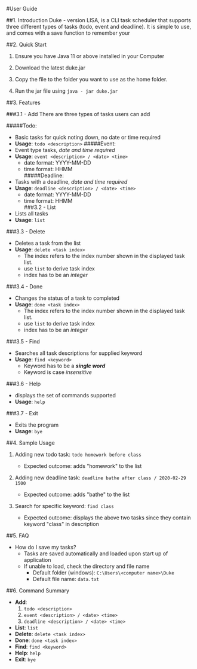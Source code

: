 #User Guide

##1. Introduction
Duke - version LISA, is a CLI task scheduler that supports three 
different types of tasks (todo, event and deadline). 
It is simple to use, and comes with a save function to 
remember your

##2. Quick Start
1. Ensure you have Java 11 or above installed in your Computer

1. Download the latest duke.jar

1. Copy the file to the folder you want to use as the home folder.

1. Run the jar file using `java - jar duke.jar`

##3. Features

###3.1 - Add
There are three types of tasks users can add

#####Todo:
* Basic tasks for quick noting down, no date or time required 
* **Usage**: `todo <description>`
#####Event:
* Event type tasks, _date and time required_ 
* **Usage**: `event <description> / <date> <time>`
    * date format: YYYY-MM-DD
    * time format: HHMM  
#####Deadline:
* Tasks with a deadline, _date and time required_ 
* **Usage**: `deadline <description> / <date> <time>`
    * date format: YYYY-MM-DD
    * time format: HHMM  
###3.2 - List
* Lists all tasks
* **Usage**: `list`

###3.3 - Delete
* Deletes a task from the list
* **Usage**: `delete <task index>`
    * The index refers to the index number shown in the displayed task list.
    * use `list` to derive task index
    * index has to be an _integer_

###3.4 - Done
* Changes the status of a task to completed
* **Usage**: `done <task index>`
    * The index refers to the index number shown in the displayed task list.
    * use `list` to derive task index
    * index has to be an _integer_

###3.5 - Find
* Searches all task descriptions for supplied keyword
* **Usage**: `find <keyword>`
    * Keyword has to be a _**single word**_
    * Keyword is case _insensitive_

###3.6 - Help
* displays the set of commands supported
* **Usage**: `help`

###3.7 - Exit
* Exits the program
* **Usage**: `bye`

##4. Sample Usage

1. Adding new todo task: `todo homework before class` 
   * Expected outcome: adds "homework" to the list 

1. Adding new deadline task: `deadline bathe after class / 2020-02-29 1500`
    * Expected outcome: adds "bathe" to the list
 
1. Search for specific keyword: `find class`
    * Expected outcome: displays the above two tasks since they contain keyword "class" in description
    
 ##5. FAQ
 * How do I save my tasks?
    * Tasks are saved automatically and loaded upon start up of application
    * If unable to load, check the directory and file name
        * Default folder (windows): `C:\Users\<computer name>\Duke`
        * Default file name: `data.txt`
 
 ##6. Command Summary
 * **Add**:
    1. `todo <description>`
    1. `event <description> / <date> <time>`
    1. `deadline <description> / <date> <time>`
 * **List**: `list` 
 * **Delete**: `delete <task index>` 
 * **Done**: `done <task index>` 
 * **Find**: `find <keyword>` 
 * **Help**: `help`
 * **Exit**: `bye`